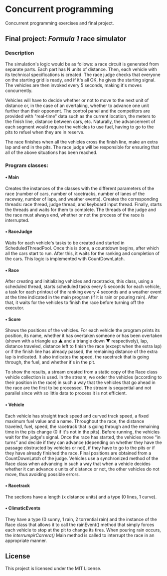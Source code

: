 # Concurrent programming

Concurrent programming exercises and final project.
## Final project: _Formula 1_ race simulator
### Description
The simulation's logic would be as follows: a race circuit is generated from separate parts. Each part has N units of distance. Then, each vehicle with its technical specifications is created. The race judge checks that everyone on the starting grid is ready, and if it's all OK, he gives the starting signal. The vehicles are then invoked every 5 seconds, making it's moves concurrently.

Vehicles will have to decide whether or not to move to the next unit of distance or, in the case of an overtaking, whether to advance one unit further than their opponent. The control panel and the competitors are provided with "real-time" data such as the current location, the meters to the finish line, distance between cars, etc. Naturally, the advancement of each segment would require the vehicles to use fuel, having to go to the pits to refuel when they are in reserve.

The race finishes when all the vehicles cross the finish line, make an extra lap and end in the pits. The race judge will be responsible for ensuring that all of the above situations has been reached.

### Program classes:

#### • Main

Creates the instances of the classes with the different parameters of the race (number of cars, number of racetracks, number of lanes of the raceway, number of laps, and weather events). Creates the corresponding threads: race thread, judge thread, and keyboard input thread. Finally, starts the threads and waits for them to complete. The threads of the judge and the race must always end, whether or not the process of the race is interrupted.

#### • RaceJudge

Waits for each vehicle's tasks to be created and started in ScheduledThreadPool.
Once this is done, a countdown begins, after which all the cars start to run. After this, it waits for the ranking and completion of the cars. This logic is implemented with CountDownLatch.

#### • Race

After creating and initializing vehicles and racetracks, this class, using a scheduled thread, starts scheduled tasks every 5 seconds for each vehicle, a task for each printout of the ranking every 4 seconds and a weather event at the time indicated in the main program (if it is rain or pouring rain). After that, it waits for the vehicles to finish the race before turning off the executor.



#### • Score

Shows the positions of the vehicles. For each vehicle the program prints its position, its name, whether it has overtaken someone or has been overtaken (shown with a triangle up ▲ and a triangle down ▼ respectively), lap, distance traveled, distance left to finish the race (except when the extra lap) or if the finish line has already passed, the remaining distance of the extra lap is indicated. It also indicates the speed, the racetrack that is going through, the fuel, and whether it's in the pit.

To show the results, a stream created from a static copy of the Race class vehicle collection is used. In the stream, we order the vehicles (according to their position in the race) in such a way that the vehicles that go ahead in the race are the first to be processed. The stream is sequential and not parallel since with so little data to process it is not efficient.


#### • Vehicle

Each vehicle has straight track speed and curved track speed, a fixed maximum fuel value and a name. Throughout the race, the distance traveled, fuel, speed, the racetrack that is going through and the remaining time in the pits change (0 if it's not in the pits).
Before running, the vehicles wait for the judge's signal. Once the race has started, the vehicles move “in turns” and decide if they can advance (depending on whether they have the passage obstructed by vehicles or not), if they have to go to the pits or if they have already finished the race. Final positions are obtained from a CountDownLatch of the judge.
Vehicles use a synchronized method of the Race class when advancing in such a way that when a vehicle decides whether it can advance x units of distance or not, the other vehicles do not move, thus avoiding possible errors.

#### • Racetrack

The sections have a length (x distance units) and a type (0 lines, 1 curve).

#### • ClimaticEvents

They have a type (0 sunny, 1 rain, 2 torrential rain) and the instance of the Race class that allows it to call the rainEvent() method that simply forces each vehicle to stop at the pit to change its tires. When pouring rain occurs, the _interrumpirCarrera()_ Main method is called to interrupt the race in an appropriate manner.

## License

This project is licensed under the MIT License.




